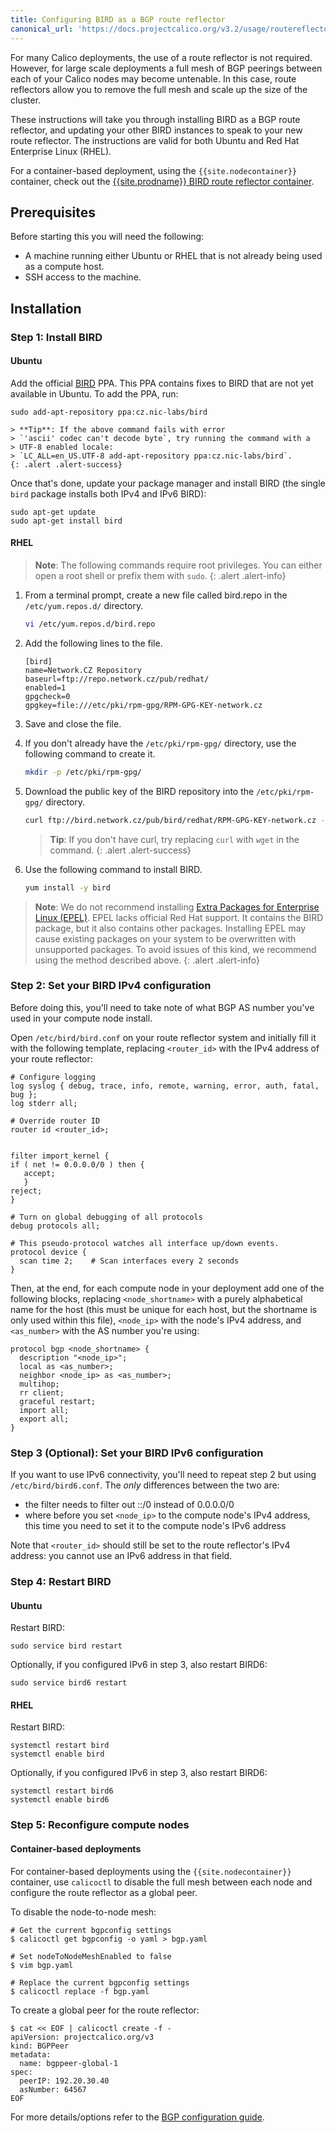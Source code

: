 ```yaml
---
title: Configuring BIRD as a BGP route reflector
canonical_url: 'https://docs.projectcalico.org/v3.2/usage/routereflector/bird-rr-config'
---
```


For many Calico deployments, the use of a route reflector is not required.
However, for large scale deployments a full mesh of BGP peerings between each
of your Calico nodes may become untenable.  In this case, route reflectors
allow you to remove the full mesh and scale up the size of the cluster.

These instructions will take you through installing BIRD as a BGP route
reflector, and updating your other BIRD instances to speak to your new
route reflector.  The instructions are valid for both Ubuntu and Red Hat
Enterprise Linux (RHEL).

For a container-based deployment, using the `{{site.nodecontainer}}` container, check
out the [{{site.prodname}} BIRD route reflector container](calico-routereflector).

## Prerequisites

Before starting this you will need the following:

-   A machine running either Ubuntu or RHEL that is not already
    being used as a compute host.
-   SSH access to the machine.

## Installation

### Step 1: Install BIRD

#### Ubuntu

Add the official [BIRD](http://bird.network.cz/) PPA. This PPA contains
fixes to BIRD that are not yet available in Ubuntu. To add the
PPA, run:

    sudo add-apt-repository ppa:cz.nic-labs/bird

    > **Tip**: If the above command fails with error
    > `'ascii' codec can't decode byte`, try running the command with a
    > UTF-8 enabled locale:
    > `LC_ALL=en_US.UTF-8 add-apt-repository ppa:cz.nic-labs/bird`.
    {: .alert .alert-success}

Once that's done, update your package manager and install BIRD (the
single `bird` package installs both IPv4 and IPv6 BIRD):

    sudo apt-get update
    sudo apt-get install bird

#### RHEL

> **Note**: The following commands require root privileges. You can either open a root shell
> or prefix them with `sudo`.
{: .alert .alert-info}

1. From a terminal prompt, create a new file called bird.repo in the
   `/etc/yum.repos.d/` directory.

   ```bash
   vi /etc/yum.repos.d/bird.repo
   ```

1. Add the following lines to the file.

   ```
   [bird]
   name=Network.CZ Repository
   baseurl=ftp://repo.network.cz/pub/redhat/
   enabled=1
   gpgcheck=0
   gpgkey=file:///etc/pki/rpm-gpg/RPM-GPG-KEY-network.cz
   ```

1. Save and close the file.

1. If you don't already have the `/etc/pki/rpm-gpg/` directory, use the following command
   to create it.

   ```bash
   mkdir -p /etc/pki/rpm-gpg/
   ```

1. Download the public key of the BIRD repository into the `/etc/pki/rpm-gpg/` directory.

   ```bash
   curl ftp://bird.network.cz/pub/bird/redhat/RPM-GPG-KEY-network.cz -o /etc/pki/rpm-gpg/RPM-GPG-KEY-network.cz
   ```

   > **Tip**: If you don't have curl, try replacing `curl` with `wget` in the command.
   {: .alert .alert-success}

1. Use the following command to install BIRD.

   ```bash
   yum install -y bird
   ```

> **Note**: We do not recommend installing [Extra Packages for Enterprise Linux (EPEL)](https://fedoraproject.org/wiki/EPEL).
> EPEL lacks official Red Hat support. It contains the BIRD package, but it also contains
> other packages. Installing EPEL may cause existing packages on your system to
> be overwritten with unsupported packages. To avoid issues of this kind, we recommend
> using the method described above.
{: .alert .alert-info}

### Step 2: Set your BIRD IPv4 configuration

Before doing this, you'll need to take note of what BGP AS number you've
used in your compute node install.

Open `/etc/bird/bird.conf` on your route reflector system and initially
fill it with the following template, replacing `<router_id>` with the
IPv4 address of your route reflector:

    # Configure logging
    log syslog { debug, trace, info, remote, warning, error, auth, fatal, bug };
    log stderr all;

    # Override router ID
    router id <router_id>;


    filter import_kernel {
    if ( net != 0.0.0.0/0 ) then {
       accept;
       }
    reject;
    }

    # Turn on global debugging of all protocols
    debug protocols all;

    # This pseudo-protocol watches all interface up/down events.
    protocol device {
      scan time 2;    # Scan interfaces every 2 seconds
    }

Then, at the end, for each compute node in your deployment add one of
the following blocks, replacing `<node_shortname>` with a purely
alphabetical name for the host (this must be unique for each host, but
the shortname is only used within this file), `<node_ip>` with the
node's IPv4 address, and `<as_number>` with the AS number you're using:

    protocol bgp <node_shortname> {
      description "<node_ip>";
      local as <as_number>;
      neighbor <node_ip> as <as_number>;
      multihop;
      rr client;
      graceful restart;
      import all;
      export all;
    }

### Step 3 (Optional): Set your BIRD IPv6 configuration

If you want to use IPv6 connectivity, you'll need to repeat step 2 but
using `/etc/bird/bird6.conf`. The *only* differences between the two
are:

-   the filter needs to filter out ::/0 instead of 0.0.0.0/0
-   where before you set `<node_ip>` to the compute node's IPv4 address,
    this time you need to set it to the compute node's IPv6 address

Note that `<router_id>` should still be set to the route reflector's
IPv4 address: you cannot use an IPv6 address in that field.

### Step 4: Restart BIRD

#### Ubuntu

Restart BIRD:

    sudo service bird restart

Optionally, if you configured IPv6 in step 3, also restart BIRD6:

    sudo service bird6 restart

#### RHEL

Restart BIRD:

    systemctl restart bird
    systemctl enable bird

Optionally, if you configured IPv6 in step 3, also restart BIRD6:

    systemctl restart bird6
    systemctl enable bird6

### Step 5: Reconfigure compute nodes


#### Container-based deployments

For container-based deployments using the `{{site.nodecontainer}}` container, use
`calicoctl` to disable the full mesh between each node and configure the
route reflector as a global peer.

To disable the node-to-node mesh:

```
# Get the current bgpconfig settings
$ calicoctl get bgpconfig -o yaml > bgp.yaml

# Set nodeToNodeMeshEnabled to false
$ vim bgp.yaml

# Replace the current bgpconfig settings
$ calicoctl replace -f bgp.yaml
```

To create a global peer for the route reflector:

```
$ cat << EOF | calicoctl create -f -
apiVersion: projectcalico.org/v3
kind: BGPPeer
metadata:
  name: bgppeer-global-1
spec:
  peerIP: 192.20.30.40
  asNumber: 64567
EOF
```

For more details/options refer to the [BGP configuration guide]({{site.baseurl}}/{{page.version}}/usage/configuration/bgp).

